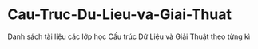 # Cau-Truc-Du-Lieu-va-Giai-Thuat
Danh sách tài liệu các lớp học Cấu trúc Dữ Liệu và Giải Thuật theo từng kì
